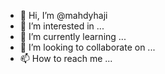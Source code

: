 - 👋 Hi, I’m @mahdyhaji
- 👀 I’m interested in ...
- 🌱 I’m currently learning ...
- 💞️ I’m looking to collaborate on ...
- 📫 How to reach me ...

<!---
mahdyhaji/mahdyhaji is a ✨ special ✨ repository because its `README.md` (this file) appears on your GitHub profile.
You can click the Preview link to take a look at your changes.
--->
